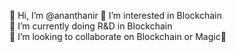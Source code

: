 👋 Hi, I’m @ananthanir
👀 I’m interested in Blockchain    
🌱 I’m currently doing R&D in Blockchain  
💞️ I’m looking to collaborate on Blockchain or Magic🔮    

<!---
ananthanir/ananthanir is a ✨ special ✨ repository because its `README.md` (this file) appears on your GitHub profile.
You can click the Preview link to take a look at your changes.
--->
